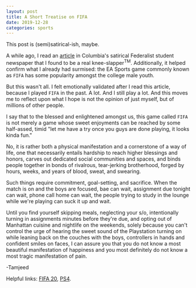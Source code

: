 ```yaml
---
layout: post
title: A Short Treatise on FIFA
date: 2019-12-28
categories: sports
---
```

This post is (semi)satirical-ish, maybe.

A while ago, I read an [article][article-link] in Columbia's satirical Federalist student newspaper that I found to be a real knee-slapper<sup>TM</sup>. Additionally, it helped confirm what I already had surmised: the EA Sports game commonly known as `FIFA` has some popularity amongst the college male youth.

But this wasn't all. I felt emotionally validated after I read this article, because I played `FIFA` in the past. A lot. And I still play a lot. And this moves me to reflect upon what I hope is not the opinion of just myself, but of millions of other people.

I say that to the blessed and enlightened amongst us, this game called `FIFA` is not merely a game whose sweet enjoyments can be reached by some half-assed, timid "let me have a try once you guys are done playing, it looks kinda fun." 

No, it is rather both a physical manifestation and a cornerstone of a way of life, one that necessarily entails hardship to reach higher blessings and honors, carves out dedicated social communities and spaces, and binds people together in bonds of rivalrous, tear-jerking brotherhood, forged by hours, weeks, and years of blood, sweat, and swearing. 

Such things require commitment, goal-setting, and sacrifice. When the match is on and the boys are focused, bae can wait, assignment due tonight can wait, phone call home can wait, the people trying to study in the lounge while we're playing can suck it up and wait.

Until you find yourself skipping meals, neglecting your s/o, intentionally turning in assignments minutes before they're due, and opting out of Manhattan cuisine and nightlife on the weekends, solely because you can't control the urge of hearing the sweet sound of the Playstation turning on while leaning back on the couches with the boys, controllers in hands and confident smiles on faces, I can assure you that you do not know a most beautiful manifestation of happiness and you most definitely do not know a most tragic manifestation of pain.

-Tamjeed

Helpful links: [FIFA 20][fifa-link], [PS4][ps4-link].

[fifa-link]: https://www.ea.com/games/fifa/fifa-20
[ps4-link]: https://www.playstation.com/en-us/explore/ps4/
[article-link]: http://columbiafederalist.com/home/2018/3/27/identity-and-fitting-in-at-columbia-im-the-only-guy-in-my-frat-who-doesnt-play-fifa
